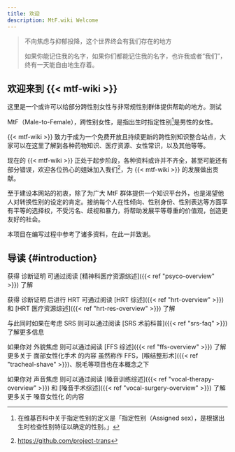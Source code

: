 ```yaml
---
title: 欢迎
description: MtF.wiki Welcome
---
```


> 不向焦虑与抑郁投降，这个世界终会有我们存在的地方
>
> 如果你能记住我的名字，如果你们都能记住我的名字，也许我或者“我们”，终有一天能自由地生存着。

## 欢迎来到 {{< mtf-wiki >}}

这里是一个或许可以给部分跨性别女性与非常规性别群体提供帮助的地方。测试

MtF（Male-to-Female），跨性别女性，是指出生时指定性别[^1]是男性的女性。

{{< mtf-wiki >}} 致力于成为一个免费开放且持续更新的跨性别知识整合站点，大家可以在这里了解到各种药物知识、医疗资源、女性常识，以及其他等等。

现在的 {{< mtf-wiki >}} 正处于起步阶段，各种资料或许并不齐全，甚至可能还有部分错误，欢迎各位热心的姐妹加入我们[^2]，为 {{< mtf-wiki >}} 的发展做出贡献。

至于建设本网站的初衷，除了为广大 MtF 群体提供一个知识平台外，也是渴望他人对转换性别的设定的肯定。接纳每个人在性倾向、性别身份、性别表达等方面享有平等的选择权，不受污名、歧视和暴力，将帮助发展平等尊重的价值观，创造更友好的社会。

本项目在编写过程中参考了诸多资料，在此一并致谢。

## 导读 {#introduction}

获得 诊断证明 可通过阅读 [精神科医疗资源综述]({{< ref "psyco-overview" >}}) 了解

获得 诊断证明 后进行 HRT 可通过阅读 [HRT 综述]({{< ref "hrt-overview" >}}) 和 [HRT 医疗资源综述]({{< ref "hrt-res-overview" >}}) 了解

与此同时如果在考虑 SRS 则可以通过阅读 [SRS 术前科普]({{< ref "srs-faq" >}}) 了解更多信息

如果你对 外貌焦虑 则可以通过阅读 [FFS 综述]({{< ref "ffs-overview" >}}) 了解更多关于 面部女性化手术 的内容
虽然称作 FFS，[喉结整形术]({{< ref "tracheal-shave" >}})、脱毛等项目也在本概念之下

如果你对 声音焦虑 则可以通过阅读 [嗓音训练综述]({{< ref "vocal-therapy-overview" >}}) 和 [嗓音手术综述]({{< ref "vocal-surgery-overview" >}}) 了解更多关于 嗓音女性化 的内容

[^1]: 在维基百科中关于指定性别的定义是「指定性别（Assigned sex），是根据出生时检查性别特征以确定的性别。」
[^2]: <https://github.com/project-trans>
